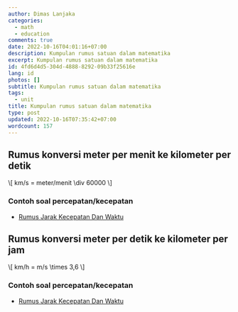 ```yaml
---
author: Dimas Lanjaka
categories:
  - math
  - education
comments: true
date: 2022-10-16T04:01:16+07:00
description: Kumpulan rumus satuan dalam matematika
excerpt: Kumpulan rumus satuan dalam matematika
id: 4fd6d4d5-304d-4888-8292-09b33f25616e
lang: id
photos: []
subtitle: Kumpulan rumus satuan dalam matematika
tags:
  - unit
title: Kumpulan rumus satuan dalam matematika
type: post
updated: 2022-10-16T07:35:42+07:00
wordcount: 157
---
```


## Rumus konversi meter per menit ke kilometer per detik

<p>\[ km/s = meter/menit \div 60000 \]</p>

### Contoh soal percepatan/kecepatan
- [Rumus Jarak Kecepatan Dan Waktu](/kunci-jawaban/rumus-jarak-kecepatan-waktu.html)

## Rumus konversi meter per detik ke kilometer per jam

<p>\[ km/h = m/s \times 3,6 \]</p>

### Contoh soal percepatan/kecepatan
- [Rumus Jarak Kecepatan Dan Waktu](/kunci-jawaban/rumus-jarak-kecepatan-waktu.html)

<script src="https://raw.githack.com/dimaslanjaka/Web-Manajemen/master/mathjax/loader.js"></script>
